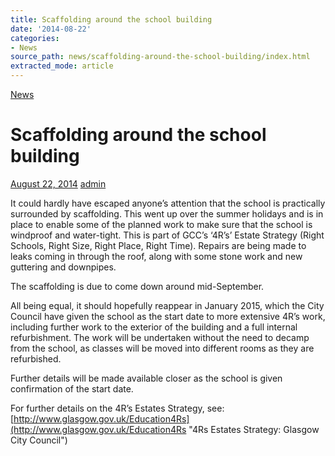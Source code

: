 ```yaml
---
title: Scaffolding around the school building
date: '2014-08-22'
categories:
- News
source_path: news/scaffolding-around-the-school-building/index.html
extracted_mode: article
---
```

[News](category/news/)

# Scaffolding around the school building

[August 22, 2014](news/scaffolding-around-the-school-building/) [admin](author/admin/)

It could hardly have escaped anyone’s attention that the school is practically surrounded by scaffolding. This went up over the summer holidays and is in place to enable some of the planned work to make sure that the school is windproof and water-tight. This is part of GCC’s ‘4R’s’ Estate Strategy (Right Schools, Right Size, Right Place, Right Time). Repairs are being made to leaks coming in through the roof, along with some stone work and new guttering and downpipes.

The scaffolding is due to come down around mid-September.

All being equal, it should hopefully reappear in January 2015, which the City Council have given the school as the start date to more extensive 4R’s work, including further work to the exterior of the building and a full internal refurbishment. The work will be undertaken without the need to decamp from the school, as classes will be moved into different rooms as they are refurbished.

Further details will be made available closer as the school is given confirmation of the start date.

For further details on the 4R’s Estates Strategy, see: [http://www.glasgow.gov.uk/Education4Rs](http://www.glasgow.gov.uk/Education4Rs "4Rs Estates Strategy: Glasgow City Council")
